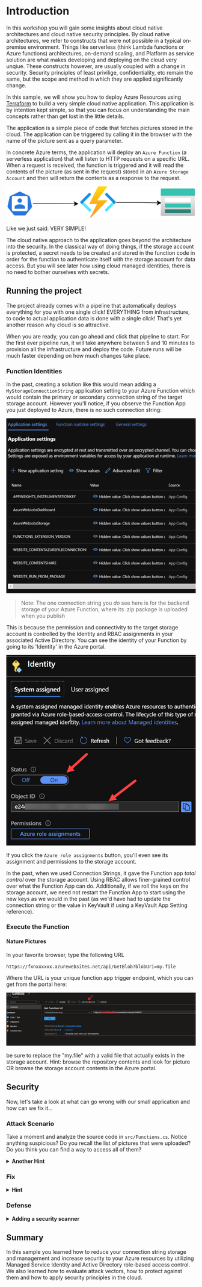 # Introduction

In this workshop you will gain some insights about cloud native architectures and cloud native security principles. By cloud native architectures, we refer to constructs that were not possible in a typical on-premise environment. Things like serverless (think Lambda functions or Azure functions) architectures, on-demand scaling, and Platform as service solution are what makes developing and deploying on the cloud very unqiue. These constructs however, are usually coupled with a change in security. Security principles of least privilige, confidentiality, etc remain the same, but the scope and method in which they are applied significantly change.

In this sample, we will show you how to deploy Azure Resources using [Terraform](https://terraform.io) to build a very simple cloud native application. This application is by intention kept simple, so that you can focus on understanding the main concepts rather than get lost in the little details.

The application is a simple piece of code that fetches pictures stored in the cloud. The application can be triggered by calling it in the browser with the name of the picture sent as a query parameter. 

In concrete Azure terms, the application will deploy an `Azure Function` (a serverless application) that will listen to HTTP requests on a specific URL. When a request is received, the function is triggered and it will read the contents of the picture (as sent in the request) stored in an `Azure Storage Account` and then will return the contents as a response to the request.

![Architecture](doc/arch.png)

Like we just said: VERY SIMPLE!

The cloud native approach to the application goes beyond the architecture into the security. In the classical way of doing things, if the storage account is protected, a secret needs to be created and stored in the function code in order for the function to authenticate itself with the storage account for data access. But you will see later how using cloud managed identities, there is no need to bother ourselves with secrets.

## Running the project

The project already comes with a pipeline that automatically deploys everything for you with one single click! EVERYTHING from infrastructure, to code to actual application data is done with a single click! That's yet another reason why cloud is so attractive.

When you are ready, you can go ahead and click that pipeline to start. For the first ever pipeline run, it will take anywhere between 5 and 10 minutes to provision all the infrastructure and deploy the code. Future runs will be much faster depending on how much changes take place.


### Function Identities

In the past, creating a solution like this would mean adding a `MyStorageConnectionString` application setting to your Azure Function which would contain the primary or secondary connection string of the target storage account. However you'll notice, if you observe the Function App you just deployed to Azure, there is no such connection string:

![Application Settings on a Function App in Azure](doc/appsettings.png)

> Note: The one connection string you _do_ see here is for the backend storage of your Azure Function, where its .zip package is uploaded when you publish

This is because the permission and connectivity to the target storage account is controlled by the Identity and RBAC assignments in your associated Active Directory. You can see the identity of your Function by going to its 'Identity' in the Azure portal.

![Configuration of a Function App's Identity with Managed Identity](doc/identity.png)

If you click the `Azure role assignments` button, you'll even see its assignment and permissions to the storage account.

In the past, when we used Connection Strings, it gave the Function app *total control* over the storage account. Using RBAC allows finer-grained control over what the Function App can do. Additionally, if we roll the keys on the storage account, we need not restart the Function App to start using the new keys as we would in the past (as we'd have had to update the connection string or the value in KeyVault if using a KeyVault App Setting reference).

### Execute the Function

#### Nature Pictures

In your favorite browser, type the following URL

```shell
https://fxnxxxxxx.azurewebsites.net/api/GetBlob?blobUri=my.file
```

Where the URL is your unique function app trigger endpoint, which you can get from the portal here:

![Location of 'Get function URL' in Azure](doc/getsasurl.png)

be sure to replace the "my.file" with a valid file that actually exists in the storage account. Hint: browse the repository contents and look for picture OR browse the storage account contents in the Azure portal.

## Security

Now, let's take a look at what can go wrong with our small application and how can we fix it...

### Attack Scenario

Take a moment and analyze the source code in `src/Functions.cs`. Notice anything suspicious? Do you recall the list of pictures that were uploaded? Do you think you can find a way to access all of them?

<details>
    <summary><strong>Another Hint</strong></summary>

Path traversal

<details>
    <summary><strong>Another Hint</strong></summary>
      
Maybe we can try to trick the code by using a different representation of charachters (encoding)
  
<details>
    <summary><strong>Give me the solution!</strong></summary>

It seems the application is smart enough to figure out our simple encoding! But can it withstand a doubly-encoded string? muahaha!!!!

```
blobUri=%252E%252E%252Fcritical%252Fsecret
```

</details>

</details>

</details>


### Fix

<details>
    <summary><strong>Hint</strong></summary>
      

How can we reduce the reach of the function and what it can access?
  
<details>
    <summary><strong>Another Hint</strong></summary>
      

Can we change the scope to be on a smaller more granular level?
  
<details>
    <summary><strong>Give me the solution!</strong></summary>

```cs
resource "azurerm_role_assignment" "functionToStorage" {
  scope                = azurerm_storage_container.containerpub.resource_manager_id
  role_definition_name = "Storage Blob Data Reader"
  principal_id         = azurerm_function_app.fxn.identity[0].principal_id
}
```
</details>

</details>

</details>

### Defense

<details>
    <summary><strong>Adding a security scanner</strong></summary>

```yaml
trivy:
  stage: scan
  image: docker:stable
  services:
    - name: docker:dind
      entrypoint: ["env", "-u", "DOCKER_HOST"]
      command: ["dockerd-entrypoint.sh"]
  variables:
    DOCKER_HOST: tcp://docker:2375/
    DOCKER_DRIVER: overlay2
    # See https://github.com/docker-library/docker/pull/166
    DOCKER_TLS_CERTDIR: ""
    IMAGE: trivy-ci-test:$CI_COMMIT_SHA
  # Pulls latest version from GitHub
  before_script:
    - export TRIVY_VERSION=$(wget -qO - "https://api.github.com/repos/aquasecurity/trivy/releases/latest" | grep '"tag_name":' | sed -E 's/.*"v([^"]+)".*/\1/')
    - echo $TRIVY_VERSION
    - wget --no-verbose https://github.com/aquasecurity/trivy/releases/download/v${TRIVY_VERSION}/trivy_${TRIVY_VERSION}_Linux-64bit.tar.gz -O - | tar -zxvf -
  script:
    # Scan for LOW/MEDIUM
    - ./trivy config --severity LOW,MEDIUM,HIGH --exit-code 0 -f json -o ${CI_JOB_ID}_trivy_results.json terraform
    # Scan for HIGH
    - ./trivy config --severity CRITICAL --exit-code 1 terraform
  artifacts:
    reports:
      sast: ${CI_JOB_ID}_trivy_results.json
```

Additionally, you would need to add a stage in the pipeline so that trivy is executed BEFORE your code is deployed

```yaml
stages:
- scan
- deploy
- destroy
```

</details>


## Summary

In this sample you learned how to reduce your connection string storage and management and increase security to your Azure resources by utilizing  Managed Service Identity and Active Directory role-based access control. We also learned how to evaluate attack vectors, how to protect against them and how to apply security principles in the cloud.
